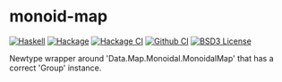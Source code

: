 # monoid-map
[![Haskell](https://img.shields.io/badge/language-Haskell-orange.svg)](https://haskell.org) [![Hackage](https://img.shields.io/hackage/v/monoid-map.svg)](https://hackage.haskell.org/package/monoid-map) [![Hackage CI](https://matrix.hackage.haskell.org/api/v2/packages/monoid-map/badge)](https://matrix.hackage.haskell.org/#/package/monoid-map) [![Github CI](https://github.com/obsidiansystems/monoid-map/workflows/Haskell%20CI/badge.svg)](https://github.com/obsidiansystems/monoid-map/actions) [![BSD3 License](https://img.shields.io/badge/license-BSD3-blue.svg)](https://github.com/obsidiansystems/monoid-map/blob/master/LICENSE)


Newtype wrapper around 'Data.Map.Monoidal.MonoidalMap' that has a correct 'Group' instance.
